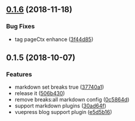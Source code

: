 <a name="0.1.6"></a>
## [0.1.6](https://github.com/Yubisaki/vuepress-plugin-blog/compare/v0.1.5...v0.1.6) (2018-11-18)


### Bug Fixes

* tag pageCtx enhance ([3f44d85](https://github.com/Yubisaki/vuepress-plugin-blog/commit/3f44d85))



<a name="0.1.5"></a>
## 0.1.5 (2018-10-07)


### Features

* markdown set breaks true ([37740a1](https://github.com/Yubisaki/vuepress-plugin-blog/commit/37740a1))
* release it ([506b430](https://github.com/Yubisaki/vuepress-plugin-blog/commit/506b430))
* remove breaks:all markdown config ([0c5864d](https://github.com/Yubisaki/vuepress-plugin-blog/commit/0c5864d))
* support markdown plugins ([30ad64f](https://github.com/Yubisaki/vuepress-plugin-blog/commit/30ad64f))
* vuepress blog support plugin ([e5d5b16](https://github.com/Yubisaki/vuepress-plugin-blog/commit/e5d5b16))



